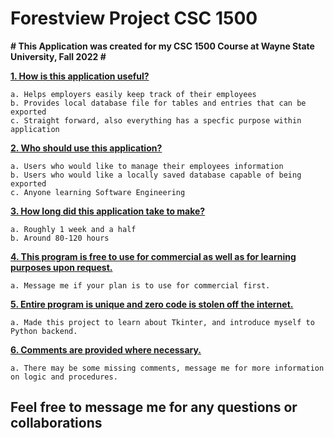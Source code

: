 # Forestview Project CSC 1500 #

**# This Application was created for my CSC 1500 Course at Wayne State University, Fall 2022 #**

**<ins>1. How is this application useful?</ins>**

    a. Helps employers easily keep track of their employees
    b. Provides local database file for tables and entries that can be exported
    c. Straight forward, also everything has a specfic purpose within application

**<ins>2. Who should use this application?</ins>**

    a. Users who would like to manage their employees information
    b. Users who would like a locally saved database capable of being exported
    c. Anyone learning Software Engineering

**<ins>3. How long did this application take to make?</ins>**

    a. Roughly 1 week and a half
    b. Around 80-120 hours

**<ins>4. This program is free to use for commercial as well as for learning purposes upon request.</ins>**
    
    a. Message me if your plan is to use for commercial first.

**<ins>5. Entire program is unique and zero code is stolen off the internet.</ins>**
    
    a. Made this project to learn about Tkinter, and introduce myself to Python backend.

**<ins>6. Comments are provided where necessary.</ins>**
    
    a. There may be some missing comments, message me for more information on logic and procedures. 


## Feel free to message me for any questions or collaborations ##

